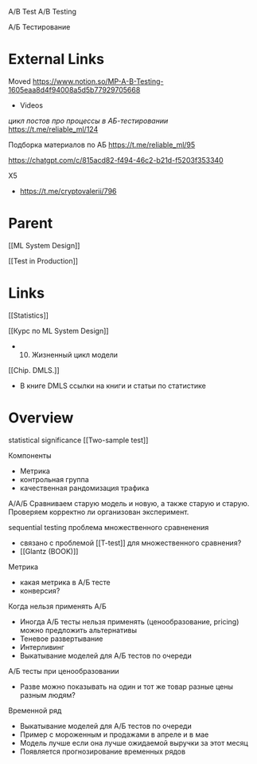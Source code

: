 
A/B Test
A/B Testing

А/Б Тестирование

# External Links

Moved
https://www.notion.so/MP-A-B-Testing-1605eaa8d4f94008a5d5b77929705668
- Videos

*цикл постов про процессы в АБ-тестировании*
https://t.me/reliable_ml/124

Подборка материалов по АБ
https://t.me/reliable_ml/95

https://chatgpt.com/c/815acd82-f494-46c2-b21d-f5203f353340


X5
- https://t.me/cryptovalerii/796

# Parent

[[ML System Design]]

[[Test in Production]]

# Links

[[Statistics]]

[[Курс по ML System Design]]
- 10. Жизненный цикл модели

[[Chip. DMLS.]]
- В книге DMLS ссылки на книги и статьи по статистике

# Overview

statistical significance
[[Two-sample test]]

Компоненты
- Метрика
- контрольная группа
- качественная рандомизация трафика

А/А/Б
Сравниваем старую модель и новую, а также старую и старую. Проверяем корректно ли организован эксперимент.

sequential testing
проблема множественного сравненения
- связано с проблемой [[T-test]] для множественного сравнения?
- [[Glantz (BOOK)]]

Метрика
- какая метрика в А/Б тесте
- конверсия?

Когда нельзя применять А/Б
- Иногда А/Б тесты нельзя применять (ценообразование, pricing) можно предложить альтернативы
- Теневое развертывание
- Интерливинг
- Выкатывание моделей для А/Б тестов по очереди

А/Б тесты при ценообразовании
- Разве можно показывать на один и тот же товар разные цены разным людям?

Временной ряд
- Выкатывание моделей для А/Б тестов по очереди
- Пример с мороженным и продажами в апреле и в мае
- Модель лучше если она лучше ожидаемой выручки за этот месяц
- Появляется прогнозирование временных рядов